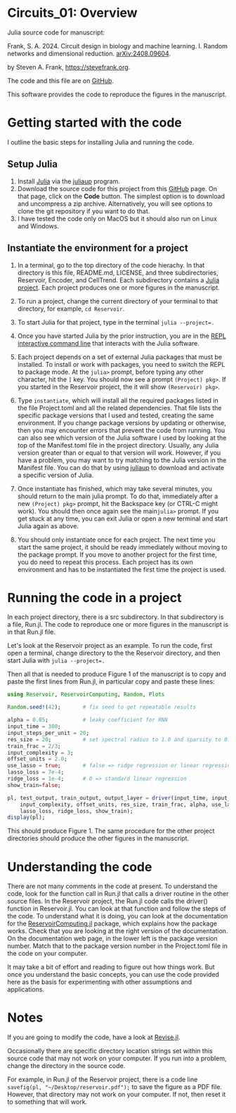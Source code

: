 # Circuits_01: Overview

Julia source code for manuscript:

Frank, S. A. 2024. Circuit design in biology and machine learning. I. Random networks and dimensional reduction. [arXiv:2408.09604](https://doi.org/10.48550/arXiv.2408.09604).

by Steven A. Frank, <https://stevefrank.org>.

The code and this file are on [GitHub](https://github.com/evolbio/Circuits_01.git).

This software provides the code to reproduce the figures in the manuscript.

# Getting started with the code

I outline the basic steps for installing Julia and running the code.

## Setup Julia

1. Install [Julia](https://julialang.org/) via the [juliaup](https://julialang.org/downloads/) program.
2. Download the source code for this project from this [GitHub](https://github.com/evolbio/Circuits_01.git) page. On that page, click on the **Code** button. The simplest option is to download and uncompress a zip archive. Alternatively, you will see options to clone the git repository if you want to do that.
3. I have tested the code only on MacOS but it should also run on Linux and Windows.

## Instantiate the environment for a project

1. In a terminal, go to the top directory of the code hierachy. In that directory is this file, README.md, LICENSE, and three subdirectories, Reservoir, Encoder, and CellTrend. Each subdirectory contains a [Julia project](https://docs.julialang.org/en/v1/manual/code-loading/#Project-environments). Each project produces one or more figures in the manuscript.

2. To run a project, change the current directory of your terminal to that directory, for example, `cd Reservoir`.

3. To start Julia for that project, type in the terminal `julia --project=.`

4. Once you have started Julia by the prior instruction, you are in the [REPL interactive command line](https://docs.julialang.org/en/v1/stdlib/REPL/) that interacts with the Julia software.

5. Each project depends on a set of external Julia packages that must be installed. To install or work with packages, you need to switch the REPL to package mode. At the `julia>` prompt, before typing any other character, hit the `]` key. You should now see a prompt `(Project) pkg>`. If you started in the Reservoir project, the it will show `(Reservoir) pkg>`. 

6. Type `instantiate`, which will install all the required packages listed in the file Project.toml and all the related dependencies. That file lists the specific package versions that I used and tested, creating the same environment. If you change package versions by updating or otherwise, then you may encounter errors that prevent the code from running. You can also see which version of the Julia software I used by looking at the top of the Manifest.toml file in the project directory. Usually, any Julia version greater than or equal to that version will work. However, if you have a problem, you may want to try matching to the Julia version in the Manifest file. You can do that by using [juliaup](https://julialang.org/downloads/) to download and activate a specific version of Julia.

7. Once instantiate has finished, which may take several minutes, you should return to the main julia prompt. To do that, immediately after a new `(Project) pkg>` prompt, hit the Backspace key (or CTRL-C might work). You should then once again see the main`julia>` prompt. If you get stuck at any time, you can exit Julia or open a new terminal and start Julia again as above.

8. You should only instantiate once for each project. The next time you start the same project, it should be ready immediately without moving to the package prompt. If you move to another project for the first time, you do need to repeat this process. Each project has its own environment and has to be instantiated the first time the project is used.

# Running the code in a project

In each project directory, there is a src subdirectory. In that subdirectory is a file, Run.jl. The code to reproduce one or more figures in the manuscript is in that Run.jl file.

Let's look at the Reservoir project as an example. To run the code, first open a terminal, change directory to the the Reservoir directory, and then start Julia with `julia --project=.`

Then all that is needed to produce Figure 1 of the manuscript is to copy and paste the first lines from Run.jl, in particular copy and paste these lines:

```julia
using Reservoir, ReservoirComputing, Random, Plots

Random.seed!(42);		# fix seed to get repeatable results

alpha = 0.05;			# leaky coefficient for RNN
input_time = 300;
input_steps_per_unit = 20;
res_size = 20;			# set spectral radius to 1.0 and sparsity to 0.4
train_frac = 2/3;
input_complexity = 3;
offset_units = 2.0;
use_lasso = true;		# false => ridge regression or linear regression
lasso_loss = 7e-4;
ridge_loss = 1e-4;		# 0 => standard linear regression
show_train=false;

pl, test_output, train_output, output_layer = driver(input_time, input_steps_per_unit, 
	input_complexity, offset_units, res_size, train_frac, alpha, use_lasso, 
	lasso_loss, ridge_loss, show_train);
display(pl);
```

This should produce Figure 1. The same procedure for the other project directories should produce the other figures in the manuscript.

# Understanding the code

There are not many comments in the code at present. To understand the code, look for the function call in Run.jl that calls a driver routine in the other source files. In the Reservoir project, the Run.jl code calls the driver() function in Reservoir.jl. You can look at that function and follow the steps of the code. To understand what it is doing, you can look at the documentation for the [ReservoirComputing.jl](https://docs.sciml.ai/ReservoirComputing/stable/) package, which explains how the package works. Check that you are looking at the right version of the documentation. On the documentation web page, in the lower left is the package version number. Match that to the package version number in the Project.toml file in the code on your computer.

It may take a bit of effort and reading to figure out how things work. But once you understand the basic concepts, you can use the code provided here as the basis for experimenting with other assumptions and applications.

# Notes

If you are going to modify the code, have a look at [Revise.jl](https://timholy.github.io/Revise.jl/stable/).

Occasionally there are specific directory location strings set within this source code that may not work on your computer. If you run into a problem, change the directory in the source code.

For example, in Run.jl of the Reservoir project, there is a code line `savefig(pl, "~/Desktop/reservoir.pdf");` to save the figure as a PDF file. However, that directory may not work on your computer. If not, then reset it to something that will work.